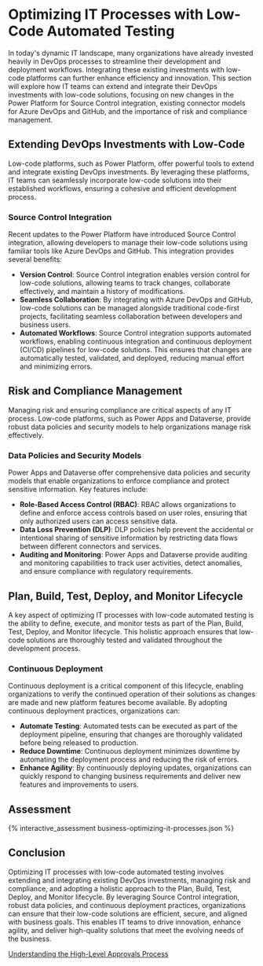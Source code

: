 # Optimizing IT Processes with Low-Code Automated Testing

In today's dynamic IT landscape, many organizations have already invested heavily in DevOps processes to streamline their development and deployment workflows. Integrating these existing investments with low-code platforms can further enhance efficiency and innovation. This section will explore how IT teams can extend and integrate their DevOps investments with low-code solutions, focusing on new changes in the Power Platform for Source Control integration, existing connector models for Azure DevOps and GitHub, and the importance of risk and compliance management.

## Extending DevOps Investments with Low-Code

Low-code platforms, such as Power Platform, offer powerful tools to extend and integrate existing DevOps investments. By leveraging these platforms, IT teams can seamlessly incorporate low-code solutions into their established workflows, ensuring a cohesive and efficient development process.

### Source Control Integration

Recent updates to the Power Platform have introduced Source Control integration, allowing developers to manage their low-code solutions using familiar tools like Azure DevOps and GitHub. This integration provides several benefits:

- **Version Control**: Source Control integration enables version control for low-code solutions, allowing teams to track changes, collaborate effectively, and maintain a history of modifications.
- **Seamless Collaboration**: By integrating with Azure DevOps and GitHub, low-code solutions can be managed alongside traditional code-first projects, facilitating seamless collaboration between developers and business users.
- **Automated Workflows**: Source Control integration supports automated workflows, enabling continuous integration and continuous deployment (CI/CD) pipelines for low-code solutions. This ensures that changes are automatically tested, validated, and deployed, reducing manual effort and minimizing errors.

## Risk and Compliance Management

Managing risk and ensuring compliance are critical aspects of any IT process. Low-code platforms, such as Power Apps and Dataverse, provide robust data policies and security models to help organizations manage risk effectively.

### Data Policies and Security Models

Power Apps and Dataverse offer comprehensive data policies and security models that enable organizations to enforce compliance and protect sensitive information. Key features include:

- **Role-Based Access Control (RBAC)**: RBAC allows organizations to define and enforce access controls based on user roles, ensuring that only authorized users can access sensitive data.
- **Data Loss Prevention (DLP)**: DLP policies help prevent the accidental or intentional sharing of sensitive information by restricting data flows between different connectors and services.
- **Auditing and Monitoring**: Power Apps and Dataverse provide auditing and monitoring capabilities to track user activities, detect anomalies, and ensure compliance with regulatory requirements.

## Plan, Build, Test, Deploy, and Monitor Lifecycle

A key aspect of optimizing IT processes with low-code automated testing is the ability to define, execute, and monitor tests as part of the Plan, Build, Test, Deploy, and Monitor lifecycle. This holistic approach ensures that low-code solutions are thoroughly tested and validated throughout the development process.

### Continuous Deployment

Continuous deployment is a critical component of this lifecycle, enabling organizations to verify the continued operation of their solutions as changes are made and new platform features become available. By adopting continuous deployment practices, organizations can:

- **Automate Testing**: Automated tests can be executed as part of the deployment pipeline, ensuring that changes are thoroughly validated before being released to production.
- **Reduce Downtime**: Continuous deployment minimizes downtime by automating the deployment process and reducing the risk of errors.
- **Enhance Agility**: By continuously deploying updates, organizations can quickly respond to changing business requirements and deliver new features and improvements to users.

## Assessment

{% interactive_assessment business-optimizing-it-processes.json %}

## Conclusion

Optimizing IT processes with low-code automated testing involves extending and integrating existing DevOps investments, managing risk and compliance, and adopting a holistic approach to the Plan, Build, Test, Deploy, and Monitor lifecycle. By leveraging Source Control integration, robust data policies, and continuous deployment practices, organizations can ensure that their low-code solutions are efficient, secure, and aligned with business goals. This enables IT teams to drive innovation, enhance agility, and deliver high-quality solutions that meet the evolving needs of the business.

<a href="/powerfuldev-testing/learning/business-path/05-understanding-the-high-level-approvals-process" class="btn btn--primary">Understanding the High-Level Approvals Process</a>
